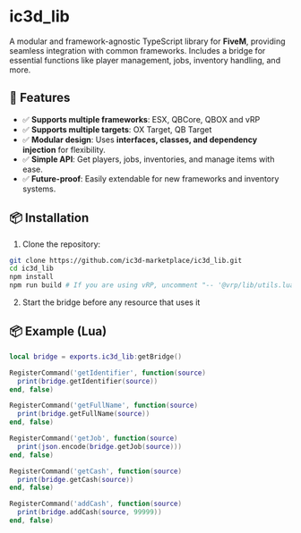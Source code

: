 # ic3d_lib

A modular and framework-agnostic TypeScript library for **FiveM**, providing seamless integration with common frameworks. Includes a bridge for essential functions like player management, jobs, inventory handling, and more.

## 🚀 Features

- ✅ **Supports multiple frameworks**: ESX, QBCore, QBOX and vRP
- ✅ **Supports multiple targets**: OX Target, QB Target
- ✅ **Modular design**: Uses **interfaces, classes, and dependency injection** for flexibility.
- ✅ **Simple API**: Get players, jobs, inventories, and manage items with ease.
- ✅ **Future-proof**: Easily extendable for new frameworks and inventory systems.

## 📦 Installation

1. Clone the repository:

```sh
git clone https://github.com/ic3d-marketplace/ic3d_lib.git
cd ic3d_lib 
npm install
npm run build # If you are using vRP, uncomment "-- '@vrp/lib/utils.lua'," lines on fxmanifest.lua
```

2. Start the bridge before any resource that uses it

## 📦 Example (Lua)

```lua
local bridge = exports.ic3d_lib:getBridge()

RegisterCommand('getIdentifier', function(source)
  print(bridge.getIdentifier(source))
end, false)

RegisterCommand('getFullName', function(source)
  print(bridge.getFullName(source))
end, false)

RegisterCommand('getJob', function(source)
  print(json.encode(bridge.getJob(source)))
end, false)

RegisterCommand('getCash', function(source)
  print(bridge.getCash(source))
end, false)

RegisterCommand('addCash', function(source)
  print(bridge.addCash(source, 99999))
end, false)
```
